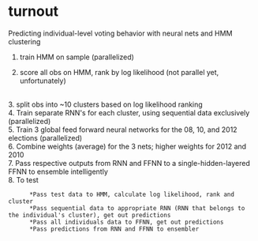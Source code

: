 turnout
=======
Predicting individual-level voting behavior with neural nets and HMM clustering

1. train HMM on sample (parallelized)

2. score all obs on HMM, rank by log likelihood (not parallel yet, unfortunately)
<br>
3. split obs into ~10 clusters based on log likelihood ranking
<br>
4. Train separate RNN's for each cluster, using sequential data exclusively (parallelized)
<br>
5. Train 3 global feed forward neural networks for the 08, 10, and 2012 elections (parallelized)
<br>
6. Combine weights (average) for the 3 nets; higher weights for 2012 and 2010
<br>
7. Pass respective outputs from RNN and FFNN to a single-hidden-layered FFNN to ensemble intelligently
<br>
8. To test

    
          *Pass test data to HMM, calculate log likelihood, rank and cluster   
          *Pass sequential data to appropriate RNN (RNN that belongs to the individual's cluster), get out predictions
          *Pass all individuals data to FFNN, get out predictions
          *Pass predictions from RNN and FFNN to ensembler
